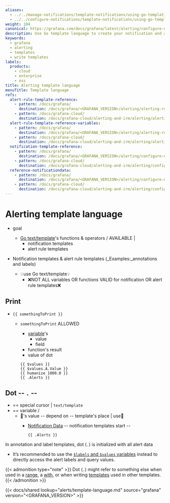 ```yaml
---
aliases:
  - ../../manage-notifications/template-notifications/using-go-templating-language/ # /docs/grafana/<GRAFANA_VERSION>/alerting/manage-notifications/template-notifications/using-go-templating-language/
  - ../../configure-notifications/template-notifications/using-go-templating-language/ # /docs/grafana/<GRAFANA_VERSION>/alerting/configure-notifications/template-notifications/using-go-templating-language/
weight: 104
canonical: https://grafana.com/docs/grafana/latest/alerting/configure-notifications/template-notifications/language/
description: Use Go template language to create your notification and alert rule templates
keywords:
  - grafana
  - alerting
  - templates
  - write templates
labels:
  products:
    - cloud
    - enterprise
    - oss
title: Alerting template language
menuTitle: Template language
refs:
  alert-rule-template-reference:
    - pattern: /docs/grafana/
      destination: /docs/grafana/<GRAFANA_VERSION>/alerting/alerting-rules/templates/reference/
    - pattern: /docs/grafana-cloud/
      destination: /docs/grafana-cloud/alerting-and-irm/alerting/alerting-rules/templates/reference/
  alert-rule-template-reference-variables:
    - pattern: /docs/grafana/
      destination: /docs/grafana/<GRAFANA_VERSION>/alerting/alerting-rules/templates/reference/#variables
    - pattern: /docs/grafana-cloud/
      destination: /docs/grafana-cloud/alerting-and-irm/alerting/alerting-rules/templates/reference/#variables
  notification-template-reference:
    - pattern: /docs/grafana/
      destination: /docs/grafana/<GRAFANA_VERSION>/alerting/configure-notifications/template-notifications/reference/
    - pattern: /docs/grafana-cloud/
      destination: /docs/grafana-cloud/alerting-and-irm/alerting/configure-notifications/template-notifications/reference/
  reference-notificationdata:
    - pattern: /docs/grafana/
      destination: /docs/grafana/<GRAFANA_VERSION>/alerting/configure-notifications/template-notifications/reference/#notification-data
    - pattern: /docs/grafana-cloud/
      destination: /docs/grafana-cloud/alerting-and-irm/alerting/configure-notifications/template-notifications/reference/#notification-data
---
```


# Alerting template language

* goal
  * [Go text/template](https://pkg.go.dev/text/template)'s functions & operators / AVAILABLE |
    * notification templates
    * alert rule templates

* Notification templates & alert rule templates (_Examples:_annotations and labels)
  * 💡use Go text/template💡 
    * ❌NOT ALL variables OR functions VALID for notification OR alert rule templates❌ 

## Print

* `{{ somethingToPrint }}`
  * `somethingToPrint` ALLOWED
    * [variable](#variables)'s
      * value
      * field
    * function's result
    * value of dot

    ```
    {{ $values }}
    {{ $values.A.Value }}
    {{ humanize 1000.0 }}
    {{ .Alerts }}
    ```

## Dot -- `.` --

* == special cursor | `text/template`
* == variable / 
  * 👀's value -- depend on -- template's place | use👀
    * [Notification Data](ref:reference-notificationdata) -- notification templates start -- 

      ```
      {{ .Alerts }}
      ```

In annotation and label templates, dot (`.`) is initialized with all alert data
* It’s recommended to use the [`$labels` and `$values` variables](ref:alert-rule-template-reference-variables) instead to directly access the alert labels and query values.

{{< admonition type="note" >}}
Dot (`.`) might refer to something else when used in a [range](#range), a [with](#with), or when writing [templates](#templates) used in other templates.
{{< /admonition >}}

[//]: <> (The above section is not included in the shared file because `refs` links are not supported in shared files.)

{{< docs/shared lookup="alerts/template-language.md" source="grafana" version="<GRAFANA_VERSION>" >}}
